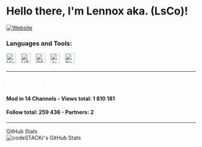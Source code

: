 # Hello there, I'm Lennox aka. (LsCo)!

[![Website](https://img.shields.io/website?label=devlsco.github.io&style=for-the-badge&url=https%3A%2F%2Fdevlsco.github.io)](https://devlsco.github.io/)

### Languages and Tools:

<img align="left" alt="Visual Studio Code(vscode)" width="26px" src="https://cdn.jsdelivr.net/gh/devicons/devicon/icons/vscode/vscode-original.svg" style="padding-right:10px;" />
<img align="left" alt="HTML5(html)" width="26px" src="https://cdn.jsdelivr.net/gh/devicons/devicon/icons/html5/html5-original.svg" style="padding-right:10px;" />
<img align="left" alt="CSS3(css)" width="26px" src="https://cdn.jsdelivr.net/gh/devicons/devicon/icons/css3/css3-original.svg" style="padding-right:10px;" />
<img align="left" alt="JavaScript(js)" width="26px" src="https://cdn.jsdelivr.net/gh/devicons/devicon/icons/javascript/javascript-original.svg" style="padding-right:10px;" />
<img align="left" alt="Node.js(node)" width="26px" src="https://cdn.jsdelivr.net/gh/devicons/devicon/icons/nodejs/nodejs-original.svg" style="padding-right:10px;" />

<br />
<br />

---

<div>
  <h4></h4>
  <h3><a class="none-copy" href="https://modlookup.3v.fi/u/LsCo" style="color: #FFF;">ModLookUp</a></h3>
  <div class="border">
     <h4>Mod in 14 Channels - Views total: 1 810 181</h4>
     <h4>Follow total: 259 436 - Partners: 2</h4>
  </div>
</div>



---

<summary>GitHub Stats</summary>

<img align="left" alt="codeSTACKr's GitHub Stats" src="https://github-readme-stats.vercel.app/api?username=devlsco&show_icons=true&hide_border=false&title_color=ff652f&icon_color=FFE400&bg_color=09131B&text_color=ffffff&border_color=0c1a25" />


[website]: https://devlsco.github.io
[twitter]: https://twitter.com/infolsco
